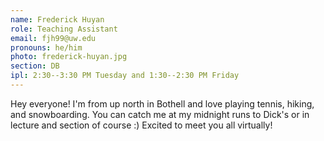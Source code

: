 ```yaml
---
name: Frederick Huyan
role: Teaching Assistant
email: fjh99@uw.edu
pronouns: he/him
photo: frederick-huyan.jpg
section: DB
ipl: 2:30--3:30 PM Tuesday and 1:30--2:30 PM Friday
---
```


Hey everyone! I'm from up north in Bothell and love playing tennis, hiking, and snowboarding. You can catch me at my midnight runs to Dick's or in lecture and section of course :) Excited to meet you all virtually!
